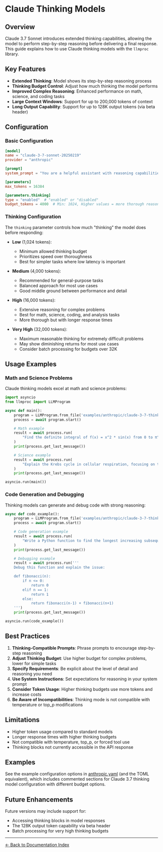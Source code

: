 # Claude Thinking Models

## Overview

Claude 3.7 Sonnet introduces extended thinking capabilities, allowing the model to perform step-by-step reasoning before delivering a final response. This guide explains how to use Claude thinking models with the `llmproc` library.

## Key Features

- **Extended Thinking**: Model shows its step-by-step reasoning process
- **Thinking Budget Control**: Adjust how much thinking the model performs
- **Improved Complex Reasoning**: Enhanced performance on math, science, and coding tasks
- **Large Context Windows**: Support for up to 200,000 tokens of context
- **Long Output Capability**: Support for up to 128K output tokens (via beta header)

## Configuration

### Basic Configuration

```toml
[model]
name = "claude-3-7-sonnet-20250219"
provider = "anthropic"

[prompt]
system_prompt = "You are a helpful assistant with reasoning capabilities."

[parameters]
max_tokens = 16384

[parameters.thinking]
type = "enabled"  # "enabled" or "disabled"
budget_tokens = 4000  # Min: 1024, Higher values = more thorough reasoning
```

### Thinking Configuration

The `thinking` parameter controls how much "thinking" the model does before responding:

- **Low** (1,024 tokens):
  - Minimum allowed thinking budget
  - Prioritizes speed over thoroughness
  - Best for simpler tasks where low latency is important

- **Medium** (4,000 tokens):
  - Recommended for general-purpose tasks
  - Balanced approach for most use cases
  - Good middle ground between performance and detail

- **High** (16,000 tokens):
  - Extensive reasoning for complex problems
  - Best for math, science, coding, and analysis tasks
  - More thorough but with longer response times

- **Very High** (32,000 tokens):
  - Maximum reasonable thinking for extremely difficult problems
  - May show diminishing returns for most use cases
  - Consider batch processing for budgets over 32K

## Usage Examples

### Math and Science Problems

Claude thinking models excel at math and science problems:

```python
import asyncio
from llmproc import LLMProgram

async def main():
    program = LLMProgram.from_file('examples/anthropic/claude-3-7-thinking-high.yaml')
    process = await program.start()

    # Math example
    result = await process.run(
        "Find the definite integral of f(x) = x^2 * sin(x) from 0 to π"
    )
    print(process.get_last_message())

    # Science example
    result = await process.run(
        "Explain the Krebs cycle in cellular respiration, focusing on the key molecules involved."
    )
    print(process.get_last_message())

asyncio.run(main())
```

### Code Generation and Debugging

Thinking models can generate and debug code with strong reasoning:

```python
async def code_example():
    program = LLMProgram.from_file('examples/anthropic/claude-3-7-thinking-high.yaml')
    process = await program.start()

    # Code generation example
    result = await process.run(
        "Write a Python function to find the longest increasing subsequence in a list of integers."
    )
    print(process.get_last_message())

    # Debugging example
    result = await process.run('''
    Debug this function and explain the issue:

    def fibonacci(n):
        if n <= 0:
            return 0
        elif n == 1:
            return 1
        else:
            return fibonacci(n-1) + fibonacci(n+1)
    ''')
    print(process.get_last_message())

asyncio.run(code_example())
```

## Best Practices

1. **Thinking-Compatible Prompts**: Phrase prompts to encourage step-by-step reasoning
2. **Adjust Thinking Budget**: Use higher budget for complex problems, lower for simple tasks
3. **Specify Requirements**: Be explicit about the level of detail and reasoning you need
4. **Use System Instructions**: Set expectations for reasoning in your system prompt
5. **Consider Token Usage**: Higher thinking budgets use more tokens and increase costs
6. **Be Aware of Incompatibilities**: Thinking mode is not compatible with temperature or top_p modifications

## Limitations

- Higher token usage compared to standard models
- Longer response times with higher thinking budgets
- Not compatible with temperature, top_p, or forced tool use
- Thinking blocks not currently accessible in the API response

## Examples

See the example configuration options in [anthropic.yaml](../examples/anthropic.yaml) (and the TOML equivalent), which includes commented sections for Claude 3.7 thinking model configuration with different budget options.

## Future Enhancements

Future versions may include support for:

- Accessing thinking blocks in model responses
- The 128K output token capability via beta header
- Batch processing for very high thinking budgets

---
[← Back to Documentation Index](index.md)
